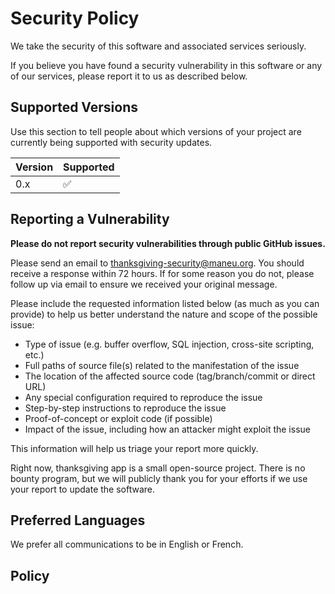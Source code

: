 # Security Policy

We take the security of this software and associated services seriously.

If you believe you have found a security vulnerability in this software or any of our services, please report it to us as described below.

## Supported Versions

Use this section to tell people about which versions of your project are
currently being supported with security updates.

| Version | Supported          |
| ------- | ------------------ |
| 0.x     | :white_check_mark: |

## Reporting a Vulnerability

**Please do not report security vulnerabilities through public GitHub issues.**

Please send an email to thanksgiving-security@maneu.org. You should receive a response within 72 hours. If for some reason you do not, please follow up via email to ensure we received your original message.

Please include the requested information listed below (as much as you can provide) to help us better understand the nature and scope of the possible issue:

- Type of issue (e.g. buffer overflow, SQL injection, cross-site scripting, etc.)
- Full paths of source file(s) related to the manifestation of the issue
- The location of the affected source code (tag/branch/commit or direct URL)
- Any special configuration required to reproduce the issue
- Step-by-step instructions to reproduce the issue
- Proof-of-concept or exploit code (if possible)
- Impact of the issue, including how an attacker might exploit the issue

This information will help us triage your report more quickly.

Right now, thanksgiving app is a small open-source project. There is no bounty program, but we will publicly thank you for your efforts if we use your report to update the software.

## Preferred Languages

We prefer all communications to be in English or French.

## Policy

